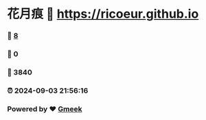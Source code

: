 # 花月痕 :link: https://ricoeur.github.io 
### :page_facing_up: [8](https://ricoeur.github.io/tag.html) 
### :speech_balloon: 0 
### :hibiscus: 3840 
### :alarm_clock: 2024-09-03 21:56:16 
### Powered by :heart: [Gmeek](https://github.com/Meekdai/Gmeek)
